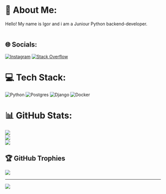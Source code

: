 # 💫 About Me:
Hello! My name is Igor and i am a Juniour Python backend-developer.<br><br>


## 🌐 Socials:
[![Instagram](https://img.shields.io/badge/Instagram-%23E4405F.svg?logo=Instagram&logoColor=white)](https://instagram.com/uwagadude) [![Stack Overflow](https://img.shields.io/badge/-Stackoverflow-FE7A16?logo=stack-overflow&logoColor=white)](https://stackoverflow.com/users/535591) 

# 💻 Tech Stack:
![Python](https://img.shields.io/badge/python-3670A0?style=for-the-badge&logo=python&logoColor=ffdd54) ![Postgres](https://img.shields.io/badge/postgres-%23316192.svg?style=for-the-badge&logo=postgresql&logoColor=white) ![Django](https://img.shields.io/badge/django-%23092E20.svg?style=for-the-badge&logo=django&logoColor=white) ![Docker](https://img.shields.io/badge/docker-%230db7ed.svg?style=for-the-badge&logo=docker&logoColor=white)
# 📊 GitHub Stats:
![](https://github-readme-stats.vercel.app/api?username=uwagadude&theme=dark&hide_border=false&include_all_commits=false&count_private=false)<br/>
![](https://github-readme-streak-stats.herokuapp.com/?user=uwagadude&theme=dark&hide_border=false)<br/>
![](https://github-readme-stats.vercel.app/api/top-langs/?username=uwagadude&theme=dark&hide_border=false&include_all_commits=false&count_private=false&layout=compact)

## 🏆 GitHub Trophies
![](https://github-profile-trophy.vercel.app/?username=uwagadude&theme=radical&no-frame=false&no-bg=true&margin-w=4)

---
[![](https://visitcount.itsvg.in/api?id=uwagadude&icon=0&color=0)](https://visitcount.itsvg.in)

<!-- Proudly created with GPRM ( https://gprm.itsvg.in ) -->
